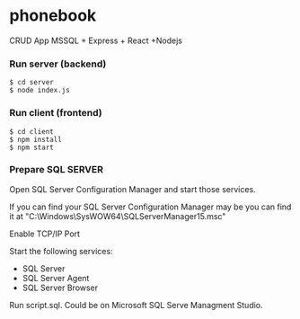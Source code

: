 # phonebook
CRUD App  MSSQL + Express + React +Nodejs

### Run server (backend)
``` 
$ cd server
$ node index.js
``` 

### Run client (frontend)
``` 
$ cd client
$ npm install
$ npm start
``` 
### Prepare SQL SERVER

Open SQL Server Configuration Manager and start those services.

If you can find your SQL Server Configuration Manager may be you can find it at "C:\Windows\SysWOW64\SQLServerManager15.msc"

Enable TCP/IP Port

Start the following services: 
* SQL Server
* SQL Server Agent 
* SQL Server Browser
    
Run script.sql. Could be on Microsoft SQL Serve Managment Studio.
